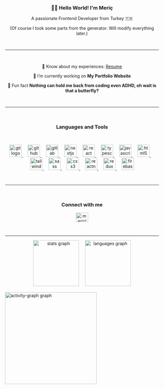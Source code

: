 <h3 align="center">🖖🏽 Hello World! I'm Meriç</h3>
<p align="center">A passionate Frontend Developer from Turkey 🇹🇷</p>
<p align="center">(Of course I took some parts from the generator. Will modify everything later.)</p>
<br />

---

<br />


<div align="center">

🧾 Know about my experiences: [Resume](https://drive.google.com/file/d/1-2cufMQ2F-pGQ-02cRtRnXKf25EkKRgw/view?usp=sharing)

📂 I’m currently working on **My Portfolio Website**

🤫 Fun fact **Nothing can hold me back from coding even ADHD, oh wait is that a butterfly?**

</div>

<br />

---

<br />

<h3
  align="center"
  width="100%"
>
  Languages and Tools
</h3>

<br />

<p align="center">
  <a
    href="https://git-scm.com/"
    target="_blank"
    rel="noreferrer"
  >
    <img
      src="https://cdn.jsdelivr.net/gh/devicons/devicon/icons/git/git-original.svg"
      height="40"
      alt="git logo"
    />
  </a>
  <img width="12" />
  <a
    href="https://github.com"
    target="_blank"
    rel="noreferrer"
  >
    <img
      src="https://skillicons.dev/icons?i=github"
      height="40"
      alt="github logo"
    />
  </a>

  <img width="12" />
  <a
    href="https://about.gitlab.com"
    target="_blank"
    rel="noreferrer"
  >
    <img
      src="https://cdn.jsdelivr.net/gh/devicons/devicon/icons/gitlab/gitlab-original.svg"
      height="40"
      alt="gitlab logo"
    />
  </a>
  <img width="12" />
  <a
    href="https://nextjs.org/"
    target="_blank"
    rel="noreferrer"
  >
    <img
      src="https://cdn.jsdelivr.net/gh/devicons/devicon/icons/nextjs/nextjs-original.svg"
      height="40"
      alt="nextjs logo"
    />
  </a>
  <img width="12" />
  <a
    href="https://reactjs.org/"
    target="_blank"
    rel="noreferrer"
  >
    <img
      src="https://cdn.jsdelivr.net/gh/devicons/devicon/icons/react/react-original.svg"
      height="40"
      alt="react logo"
    />
  </a>
  <img width="12" />
  <a
    href="https://www.typescriptlang.org/"
    target="_blank"
    rel="noreferrer"
  >
    <img
      src="https://cdn.jsdelivr.net/gh/devicons/devicon/icons/typescript/typescript-original.svg"
      height="40"
      alt="typescript logo"
    />
  </a>
  <img width="12" />
  <a
    href="https://developer.mozilla.org/en-US/docs/Web/JavaScript"
    target="_blank"
    rel="noreferrer"
  >
    <img
      src="https://cdn.jsdelivr.net/gh/devicons/devicon/icons/javascript/javascript-original.svg"
      height="40"
      alt="javascript logo"
    />
  </a>
  <img width="12" />
  <a
    href="https://www.w3.org/html/"
    target="_blank"
    rel="noreferrer"
  >
    <img
      src="https://cdn.jsdelivr.net/gh/devicons/devicon/icons/html5/html5-original.svg"
      height="40"
      alt="html5 logo"
    />
  </a>
  <img width="12" />
  <a
    href="https://tailwindcss.com/"
    target="_blank"
    rel="noreferrer"
  >
    <img
      src="https://cdn.simpleicons.org/tailwindcss/06B6D4"
      height="40"
      alt="tailwindcss logo"
    />
  </a>
  <img width="12" />
  <a
    href="https://sass-lang.com"
    target="_blank"
    rel="noreferrer"
  >
    <img
      src="https://cdn.jsdelivr.net/gh/devicons/devicon/icons/sass/sass-original.svg"
      height="40"
      alt="sass logo"
    />
  </a>
  <img width="12" />
  <a
    href="https://www.w3schools.com/css/"
    target="_blank"
    rel="noreferrer"
  >
    <img
      src="https://cdn.jsdelivr.net/gh/devicons/devicon/icons/css3/css3-original.svg"
      height="40"
      alt="css3 logo"
    />
  </a>
  <img width="12" />
  <a
    href="https://reactnative.dev/"
    target="_blank"
    rel="noreferrer"
  >
    <img
      src="https://reactnative.dev/img/header_logo.svg"
      alt="reactnative"
      width="40"
      height="40"
    />
  </a>
  <img width="12" />
  <a
    href="https://redux.js.org"
    target="_blank"
    rel="noreferrer"
  >
    <img
      src="https://cdn.jsdelivr.net/gh/devicons/devicon/icons/redux/redux-original.svg"
      height="40"
      alt="redux logo"
    />
  </a>
  <img width="12" />
  <a
    href="https://firebase.google.com/"
    target="_blank"
    rel="noreferrer"
  >
    <img
      src="https://cdn.jsdelivr.net/gh/devicons/devicon/icons/firebase/firebase-plain.svg"
      height="40"
      alt="firebase logo"
    />
  </a>
</p>

<br />

---

<br />

<h3 align="center">Connect with me</h3>
<p align="center">
  <a
    href="https://linkedin.com/in/mericlomlu"
    target="blank"
    ><img
      align="center"
      src="https://raw.githubusercontent.com/maurodesouza/profile-readme-generator/master/src/assets/icons/social/linkedin/default.svg"
      alt="mericlomlu"
      height="30"
      width="40"
  /></a>
</p>

<br />

---

<div align="center">
  <img
    src="https://github-readme-stats.vercel.app/api?username=mericlomlu&hide_title=false&hide_rank=false&show_icons=true&include_all_commits=true&count_private=true&disable_animations=false&theme=dracula&locale=en&hide_border=false&order=1"
    height="150"
    alt="stats graph"
  />
  <img width="12" />
  <img
    src="https://github-readme-stats.vercel.app/api/top-langs?username=mericlomlu&locale=en&hide_title=false&layout=compact&card_width=320&langs_count=5&theme=dracula&hide_border=false&order=2"
    height="150"
    alt="languages graph"
  />
  <br />
</div>
<br />
<img
  src="https://github-readme-activity-graph.vercel.app/graph?username=mericlomlu&radius=16&theme=react&area=true&order=5"
  height="300"
  alt="activity-graph graph"
/>
